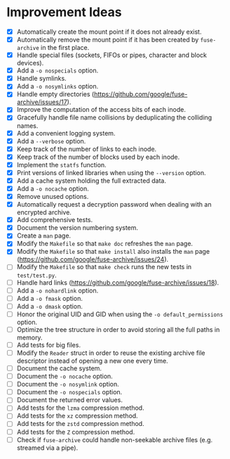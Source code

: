 # Improvement Ideas

- [x] Automatically create the mount point if it does not already exist.
- [x] Automatically remove the mount point if it has been created by `fuse-archive` in the first place.
- [x] Handle special files (sockets, FIFOs or pipes, character and block devices).
- [x] Add a `-o nospecials` option.
- [x] Handle symlinks.
- [x] Add a `-o nosymlinks` option.
- [x] Handle empty directories (https://github.com/google/fuse-archive/issues/17).
- [x] Improve the computation of the access bits of each inode.
- [x] Gracefully handle file name collisions by deduplicating the colliding names.
- [x] Add a convenient logging system.
- [x] Add a `--verbose` option.
- [x] Keep track of the number of links to each inode.
- [x] Keep track of the number of blocks used by each inode.
- [x] Implement the `statfs` function.
- [x] Print versions of linked libraries when using the `--version` option.
- [x] Add a cache system holding the full extracted data.
- [x] Add a `-o nocache` option.
- [x] Remove unused options.
- [x] Automatically request a decryption password when dealing with an encrypted archive.
- [x] Add comprehensive tests.
- [x] Document the version numbering system.
- [x] Create a `man` page.
- [x] Modify the `Makefile` so that `make doc` refreshes the `man` page.
- [x] Modify the `Makefile` so that `make install` also installs the `man` page (https://github.com/google/fuse-archive/issues/24).
- [ ] Modify the `Makefile` so that `make check` runs the new tests in `test/test.py`.
- [ ] Handle hard links (https://github.com/google/fuse-archive/issues/18).
- [ ] Add a `-o nohardlink` option.
- [ ] Add a `-o fmask` option.
- [ ] Add a `-o dmask` option.
- [ ] Honor the original UID and GID when using the `-o default_permissions` option.
- [ ] Optimize the tree structure in order to avoid storing all the full paths in memory.
- [ ] Add tests for big files.
- [ ] Modify the `Reader` struct in order to reuse the existing archive file descriptor instead of opening a new one every time.
- [ ] Document the cache system.
- [ ] Document the `-o nocache` option.
- [ ] Document the `-o nosymlink` option.
- [ ] Document the `-o nospecials` option.
- [ ] Document the returned error values.
- [ ] Add tests for the `lzma` compression method.
- [ ] Add tests for the `xz` compression method.
- [ ] Add tests for the `zstd` compression method.
- [ ] Add tests for the `Z` compression method.
- [ ] Check if `fuse-archive` could handle non-seekable archive files (e.g. streamed via a pipe).

